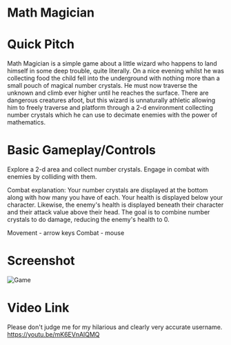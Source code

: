 # Math Magician

# Quick Pitch

Math Magician is a simple game about a little wizard who happens to land himself in some deep trouble, quite literally. On a nice evening whilst he was collecting food the child fell into the underground with nothing more than a small pouch of magical number crystals. He must now traverse the unknown and climb ever higher until he reaches the surface. There are dangerous creatures afoot, but this wizard is unnaturally athletic allowing him to freely traverse and platform through a 2-d environment collecting number crystals which he can use to decimate enemies with the power of mathematics.

# Basic Gameplay/Controls

Explore a 2-d area and collect number crystals. Engage in combat with enemies by colliding with them.

Combat explanation: Your number crystals are displayed at the bottom along with how many you have of each. Your health is displayed below your character. Likewise, the enemy's health is displayed beneath their character and their attack value above their head. The goal is to combine number crystals to do damage, reducing the enemy's health to 0. 

Movement - arrow keys
Combat - mouse 

# Screenshot

![Game](/sr/assets/screenshots/LargeScreenshot.png)

# Video Link

Please don't judge me for my hilarious and clearly very accurate username.
https://youtu.be/mK6EVnAlQMQ
